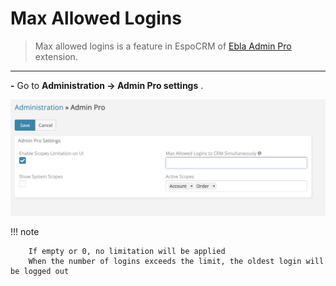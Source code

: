 # Max Allowed Logins

> Max allowed logins is a feature in EspoCRM
> of [Ebla Admin Pro](https://www.eblasoft.com.tr/espocrm-extension-page/espocrm-admin-pro) extension.

___


**-** Go to **Administration -> Admin Pro settings** .

![max-allowed-logins](../../_static/images/extensions/admin-pro/max-allowed.png)

!!! note

        If empty or 0, no limitation will be applied
        When the number of logins exceeds the limit, the oldest login will be logged out

